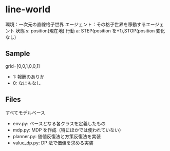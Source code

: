 # line-world

環境：一次元の直線格子世界
エージェント：その格子世界を移動するエージェント
状態 s: position(現在地)
行動 a: STEP(position を+1),STOP(position 変化なし)

## Sample

grid=[0,0,1,0,0,1]

- 1: 報酬のありか
- 0: なにもなし

## Files

すべてモデルベース

- env.py: ベースとなる各クラスを定義したもの
- mdp.py: MDP を作成（特にほかでは使われていない）
- planner.py: 価値反復法と方策反復法を実装
- value_dp.py: DP 法で価値を求める実装
